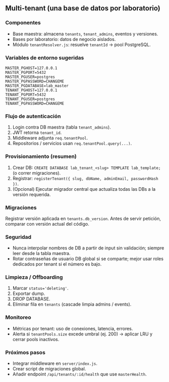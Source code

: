 ## Multi-tenant (una base de datos por laboratorio)

### Componentes
- Base maestra: almacena `tenants`, `tenant_admins`, eventos y versiones.
- Bases por laboratorio: datos de negocio aislados.
- Módulo `tenantResolver.js`: resuelve `tenantId` -> pool PostgreSQL.

### Variables de entorno sugeridas
```
MASTER_PGHOST=127.0.0.1
MASTER_PGPORT=5432
MASTER_PGUSER=postgres
MASTER_PGPASSWORD=CHANGEME
MASTER_PGDATABASE=lab_master
TENANT_PGHOST=127.0.0.1
TENANT_PGPORT=5432
TENANT_PGUSER=postgres
TENANT_PGPASSWORD=CHANGEME
```

### Flujo de autenticación
1. Login contra DB maestra (tabla `tenant_admins`).
2. JWT retorna `tenant_id`.
3. Middleware adjunta `req.tenantPool`.
4. Repositorios / servicios usan `req.tenantPool.query(...)`.

### Provisionamiento (resumen)
1. Crear DB: `CREATE DATABASE lab_tenant_<slug> TEMPLATE lab_template;` (o correr migraciones).
2. Registrar: `registerTenant({ slug, dbName, adminEmail, passwordHash })`.
3. (Opcional) Ejecutar migrador central que actualiza todas las DBs a la versión requerida.

### Migraciones
Registrar versión aplicada en `tenants.db_version`. Antes de servir petición, comparar con versión actual del código.

### Seguridad
- Nunca interpolar nombres de DB a partir de input sin validación; siempre leer desde la tabla maestra.
- Rotar contraseñas de usuario DB global si se comparte; mejor usar roles dedicados por tenant si el número es bajo.

### Limpieza / Offboarding
1. Marcar `status='deleting'`.
2. Exportar dump.
3. DROP DATABASE.
4. Eliminar fila en `tenants` (cascade limpia admins / events).

### Monitoreo
- Métricas por tenant: uso de conexiones, latencia, errores.
- Alerta si `tenantPools.size` excede umbral (ej. 200) -> aplicar LRU y cerrar pools inactivos.

### Próximos pasos
- Integrar middleware en `server/index.js`.
- Crear script de migraciones global.
- Añadir endpoint `/api/tenants/:id/health` que use `masterHealth`.
